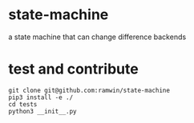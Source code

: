# state-machine
a state machine that can change difference backends

# test and contribute
```
git clone git@github.com:ramwin/state-machine
pip3 install -e ./
cd tests
python3 __init__.py
```
